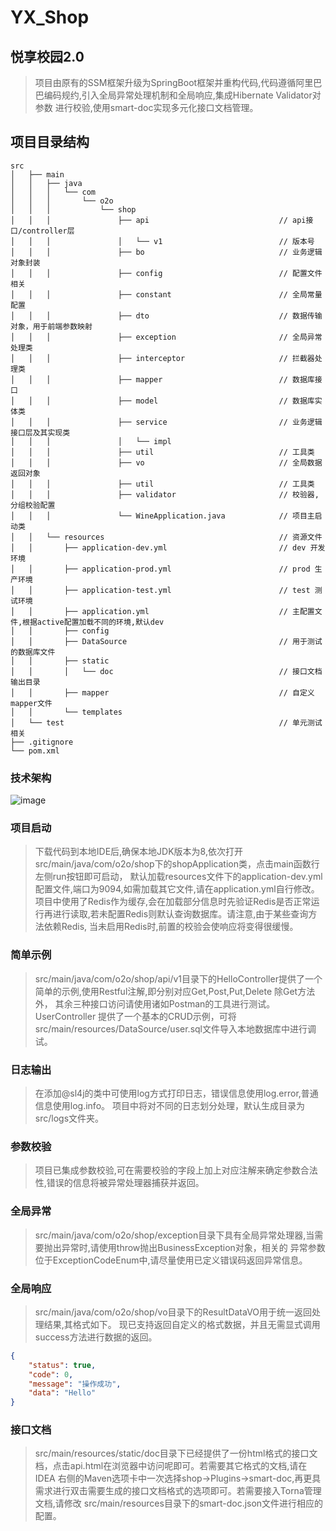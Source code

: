# YX_Shop
## 悦享校园2.0
> 项目由原有的SSM框架升级为SpringBoot框架并重构代码,代码遵循阿里巴巴编码规约,引入全局异常处理机制和全局响应,集成Hibernate Validator对参数
> 进行校验,使用smart-doc实现多元化接口文档管理。
## 项目目录结构
```text
src
│   ├── main
│   │   ├── java
│   │   │   └── com
│   │   │       └── o2o
│   │   │           └── shop
│   │   │               ├── api                             // api接口/controller层
│   │   │               │   └── v1                          // 版本号
│   │   │               ├── bo                              // 业务逻辑对象封装
│   │   │               ├── config                          // 配置文件相关
│   │   │               ├── constant                        // 全局常量配置
│   │   │               ├── dto                             // 数据传输对象，用于前端参数映射
│   │   │               ├── exception                       // 全局异常处理类
│   │   │               ├── interceptor                     // 拦截器处理类
│   │   │               ├── mapper                          // 数据库接口
│   │   │               ├── model                           // 数据库实体类
│   │   │               ├── service                         // 业务逻辑接口层及其实现类
│   │   │               │   └── impl
│   │   │               ├── util                            // 工具类
│   │   │               ├── vo                              // 全局数据返回对象
│   │   │               ├── util                            // 工具类
│   │   │               ├── validator                       // 校验器,分组校验配置
│   │   │               └── WineApplication.java            // 项目主启动类
│   │   └── resources                                       // 资源文件
│   │       ├── application-dev.yml                         // dev 开发环境
│   │       ├── application-prod.yml                        // prod 生产环境
│   │       ├── application-test.yml                        // test 测试环境
│   │       ├── application.yml                             // 主配置文件,根据active配置加载不同的环境,默认dev
│   │       ├── config
│   │       ├── DataSource                                  // 用于测试的数据库文件
│   │       ├── static
│   │       │   └── doc                                     // 接口文档输出目录               
│   │       ├── mapper                                      // 自定义mapper文件
│   │       └── templates
│   └── test                                                // 单元测试相关
├── .gitignore
└── pom.xml

```
### 技术架构
![image](https://camo.githubusercontent.com/6843ad76ab2a16da86ae262c6e973e843edbaf3a978346783675a53553b96b3b/68747470733a2f2f696d616765732e67697465652e636f6d2f75706c6f6164732f696d616765732f323032312f303830352f3039313131315f37383634353834335f353535383733302e706e67)

### 项目启动

> 下载代码到本地IDE后,确保本地JDK版本为8,依次打开src/main/java/com/o2o/shop下的shopApplication类，点击main函数行左侧run按钮即可启动，
> 默认加载resources文件下的application-dev.yml配置文件,端口为9094,如需加载其它文件,请在application.yml自行修改。
> 项目中使用了Redis作为缓存,会在加载部分信息时先验证Redis是否正常运行再进行读取,若未配置Redis则默认查询数据库。请注意,由于某些查询方法依赖Redis,
> 当未启用Redis时,前置的校验会使响应将变得很缓慢。

### 简单示例

> src/main/java/com/o2o/shop/api/v1目录下的HelloController提供了一个简单的示例,使用Restful注解,即分别对应Get,Post,Put,Delete
> 除Get方法外， 其余三种接口访问请使用诸如Postman的工具进行测试。
> UserController 提供了一个基本的CRUD示例，可将src/main/resources/DataSource/user.sql文件导入本地数据库中进行调试。

### 日志输出

> 在添加@sl4j的类中可使用log方式打印日志，错误信息使用log.error,普通信息使用log.info。
> 项目中将对不同的日志划分处理，默认生成目录为src/logs文件夹。

### 参数校验

> 项目已集成参数校验,可在需要校验的字段上加上对应注解来确定参数合法性,错误的信息将被异常处理器捕获并返回。

### 全局异常

> src/main/java/com/o2o/shop/exception目录下具有全局异常处理器,当需要抛出异常时,请使用throw抛出BusinessException对象，相关的
> 异常参数位于ExceptionCodeEnum中,请尽量使用已定义错误码返回异常信息。

### 全局响应

> src/main/java/com/o2o/shop/vo目录下的ResultDataVO用于统一返回处理结果,其格式如下。
> 现已支持返回自定义的格式数据，并且无需显式调用success方法进行数据的返回。

```json
{
    "status": true,
    "code": 0,
    "message": "操作成功",
    "data": "Hello"
}
```
### 接口文档

> src/main/resources/static/doc目录下已经提供了一份html格式的接口文档，点击api.html在浏览器中访问呢即可。若需要其它格式的文档,请在IDEA
> 右侧的Maven选项卡中一次选择shop->Plugins->smart-doc,再更具需求进行双击需要生成的接口文档格式的选项即可。若需要接入Torna管理文档,请修改
> src/main/resources目录下的smart-doc.json文件进行相应的配置。
